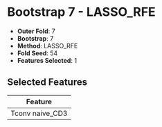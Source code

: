 # Bootstrap 7 - LASSO_RFE

- **Outer Fold**: 7
- **Bootstrap**: 7
- **Method**: LASSO_RFE
- **Fold Seed**: 54
- **Features Selected**: 1

## Selected Features

| Feature |
|---------|
| Tconv naive_CD3 |
